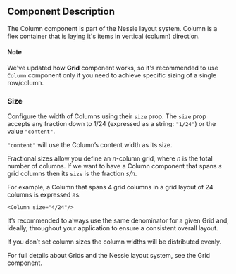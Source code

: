 ## Component Description

The Column component is part of the Nessie layout system. Column is a flex
container that is laying it's items in vertical (column) direction.


#### Note

We've updated how **Grid** component works, so it's recommended to use
`Column` component only if you need to achieve specific sizing of a single
row/column.


### Size

Configure the width of Columns using their `size` prop.  The `size` prop accepts
any fraction down to 1/24 (expressed as a string: `"1/24"`) or the value
`"content"`.

`"content"` will use the Column’s content width as its size.


Fractional sizes allow you define an _n_-column grid, where _n_ is the total
number of columns. If we want to have a Column component that spans _s_ grid
columns then its `size` is the fraction _s/n_.

For example, a Column that spans 4 grid columns in a grid layout of 24 columns
is expressed as:


```
<Column size="4/24"/>
```


It’s recommended to always use the same denominator for a given Grid and,
ideally, throughout your application to ensure a consistent overall layout.



If you don’t set column sizes the column widths will be distributed evenly.




For full details about Grids and the Nessie layout system, see the Grid
component.
